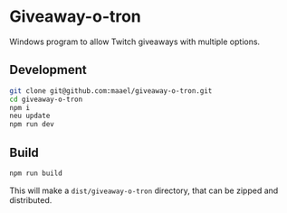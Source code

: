 # Giveaway-o-tron

Windows program to allow Twitch giveaways with multiple options.

## Development

```sh
git clone git@github.com:maael/giveaway-o-tron.git
cd giveaway-o-tron
npm i
neu update
npm run dev
```

## Build

```sh
npm run build
```

This will make a `dist/giveaway-o-tron` directory, that can be zipped and distributed.
